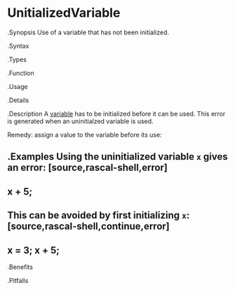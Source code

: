 # UnitializedVariable

.Synopsis
Use of a variable that has not been initialized.

.Syntax

.Types

.Function
       
.Usage

.Details

.Description
A [variable]((Rascal:Declarations-Variable)) has to be initialized before it can be used.
This error is generated when an uninitialzed variable is used.

Remedy: assign a value to the variable before its use:

.Examples
Using the uninitialized variable `x` gives an error:
[source,rascal-shell,error]
----
x + 5;
----
This can be avoided by first initializing `x`:
[source,rascal-shell,continue,error]
----
x = 3;
x + 5;
----

.Benefits

.Pitfalls

